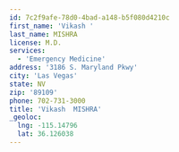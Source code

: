 ```yaml
---
id: 7c2f9afe-78d0-4bad-a148-b5f080d4210c
first_name: 'Vikash '
last_name: MISHRA
license: M.D.
services:
  - 'Emergency Medicine'
address: '3186 S. Maryland Pkwy'
city: 'Las Vegas'
state: NV
zip: '89109'
phone: 702-731-3000
title: 'Vikash  MISHRA'
_geoloc:
  lng: -115.14796
  lat: 36.126038
---
```

